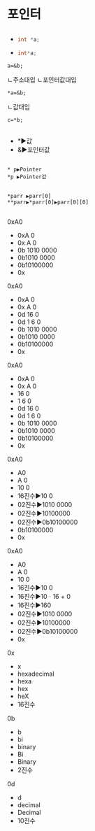 # 포인터
##
- ```c
  int *a;
  ```
- ```c
  int*a;
  ```

```
a=&b;
```
ㄴ주소대입
ㄴ포인터값대입


```
*a=&b;
```
ㄴ값대입


```
c=*b;
```


##
- *▶️값
- &▶️포인터값

##
```
* p▶️Pointer
*p ▶️Pointer값
```

##
```
*parr ▶️parr[0]
**parr▶️*parr[0]▶️parr[0][0]
```



## 
0xA0
- 0xA 0
- 0x A 0
- 0b 1010 0000
- 0b1010 0000
- 0b10100000
- 0x

0xA0
- 0xA 0
- 0x A 0
- 0d 16 0
- 0d 1 6 0
- 0b 1010 0000
- 0b1010 0000
- 0b10100000
- 0x

0xA0
- 0xA 0
- 0x A 0
- 16 0
- 1 6 0
- 0d 16 0
- 0d 1 6 0
- 0b 1010 0000
- 0b1010 0000
- 0b10100000
- 0x

0xA0
- A0
- A 0
- 10 0
- 16진수▶️10 0
- 02진수▶️1010 0000
- 02진수▶️10100000
- 02진수▶️0b10100000
- 0b10100000
- 0x



0xA0
- A0
- A 0
- 10 0
- 16진수▶️10 0
- 16진수▶️10ㆍ16 + 0
- 16진수▶️160
- 02진수▶️1010 0000
- 02진수▶️10100000
- 02진수▶️0b10100000
- 0x


0x
- x
- hexadecimal
- hexa
- hex
- heX
- 16진수

0b
- b
- bi
- binary
- Bi
- Binary
- 2진수

0d
- d
- decimal
- Decimal
- 10진수